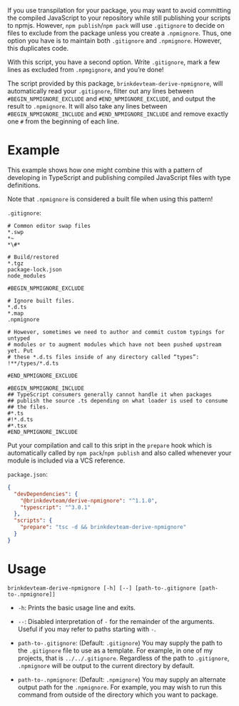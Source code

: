 If you use transpilation for your package, you may want to avoid committing the compiled JavaScript to your repository while still publishing your scripts to npmjs.
However, `npm publish`/`npm pack` will use `.gitignore` to decide on files to exclude from the package unless you create a `.npmignore`.
Thus, one option you have is to maintain both `.gitignore` and `.npmignore`.
However, this duplicates code.

With this script, you have a second option.
Write `.gitignore`, mark a few lines as excluded from `.npmgignore`, and you’re done!

The script provided by this package, `brinkdevteam-derive-npmignore`, will automatically read your `.gitignore`, filter out any lines between `#BEGIN_NPMIGNORE_EXCLUDE` and `#END_NPMIGNORE_EXCLUDE`, and output the result to `.npmignore`.
It will also take any lines between `#BEGIN_NPMIGNORE_INCLUDE` and `#END_NPMIGNORE_INCLUDE` and remove exactly one `#` from the beginning of each line.

# Example

This example shows how one might combine this with a pattern of developing in TypeScript and publishing compiled JavaScript files with type definitions.

Note that `.npmignore` is considered a built file when using this pattern!

`.gitignore`:

```
# Common editor swap files
*.swp
*~
*\#*

# Build/restored
*.tgz
package-lock.json
node_modules

#BEGIN_NPMIGNORE_EXCLUDE

# Ignore built files.
*.d.ts
*.map
.npmignore

# However, sometimes we need to author and commit custom typings for untyped
# modules or to augment modules which have not been pushed upstream yet. Put
# these *.d.ts files inside of any directory called “types”:
!**/types/*.d.ts

#END_NPMIGNORE_EXCLUDE

#BEGIN_NPMIGNORE_INCLUDE
## TypeScript consumers generally cannot handle it when packages
## publish the source .ts depending on what loader is used to consume
## the files.
#*.ts
#!*.d.ts
#*.tsx
#END_NPMIGNORE_INCLUDE
```

Put your compilation and call to this sript in the `prepare` hook which is automatically called by `npm pack`/`npm publish` and also called whenever your module is included via a VCS reference.

`package.json`:

```json
{
  "devDependencies": {
    "@brinkdevteam/derive-npmignore": "^1.1.0",
    "typescript": "^3.0.1"
  },
  "scripts": {
    "prepare": "tsc -d && brinkdevteam-derive-npmignore"
  }
}
```

# Usage

`brinkdevteam-derive-npmignore [-h] [--] [path-to-.gitignore [path-to-.npmignore]]`

* `-h`: Prints the basic usage line and exits.

* `--`: Disabled interpretation of `-` for the remainder of the
  arguments. Useful if you may refer to paths starting with `-`.

* `path-to-.gitignore`: (Default: `.gitignore`) You may supply the
  path to the `.gitignore` file to use as a template. For example, in
  one of my projects, that is `../../.gitignore`. Regardless of the
  path to `.gitignore`, `.npmignore` will be output to the current
  directory by default.

* `path-to-.npmignore`: (Default: `.npmignore`) You may supply an
  alternate output path for the `.npmignore`. For example, you may
  wish to run this command from outside of the directory which you
  want to package.
